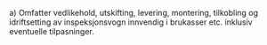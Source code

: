a) Omfatter vedlikehold, utskifting, levering, montering, tilkobling og idriftsetting av inspeksjonsvogn innvendig i brukasser etc. inklusiv eventuelle tilpasninger.

